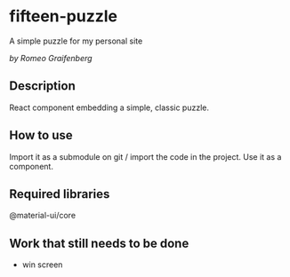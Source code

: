 # fifteen-puzzle
A simple puzzle for my personal site

_by Romeo Graifenberg_

## Description
React component embedding a simple, classic puzzle.

## How to use
Import it as a submodule on git / import the code in the project.
Use it as a component.

## Required libraries
@material-ui/core

## Work that still needs to be done
- win screen
